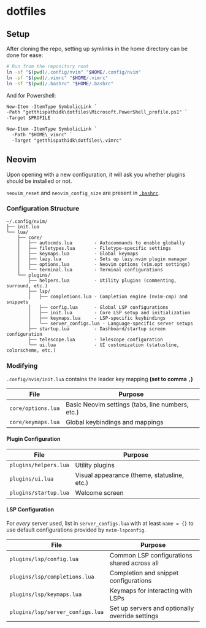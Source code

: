 # dotfiles

## Setup
After cloning the repo, setting up symlinks in the home directory can be done for ease:

```bash
# Run from the repository root
ln -sf "$(pwd)/.config/nvim" "$HOME/.config/nvim"
ln -sf "$(pwd)/.vimrc" "$HOME/.vimrc"
ln -sf "$(pwd)/.bashrc" "$HOME/.bashrc"
```

And for Powershell:
```ps
New-Item -ItemType SymbolicLink `
-Path "getthispathidk\dotfiles\Microsoft.PowerShell_profile.ps1" `
-Target $PROFILE

New-Item -ItemType SymbolicLink `
  -Path "$HOME\_vimrc" `
  -Target "getthispathidk\dotfiles\.vimrc"
```

## Neovim
Upon opening with a new configuration, it will ask you whether plugins should be installed or not.

`neovim_reset` and `neovim_config_size` are present in [`.bashrc`](.bashrc).

### Configuration Structure

```
~/.config/nvim/
├── init.lua
└── lua/
    ├── core/
    │   ├── autocmds.lua        - Autocommands to enable globally
    │   ├── filetypes.lua       - Filetype-specific settings
    │   ├── keymaps.lua         - Global keymaps
    │   ├── lazy.lua            - Sets up lazy.nvim plugin manager
    │   ├── options.lua         - Neovim options (vim.opt settings)
    │   └── terminal.lua        - Terminal configurations
    └── plugins/
        ├── helpers.lua         - Utility plugins (commenting, surround, etc.)
        ├── lsp/
        │   ├── completions.lua - Completion engine (nvim-cmp) and snippets
        │   ├── config.lua      - Global LSP configurations
        │   ├── init.lua        - Core LSP setup and initialization
        │   ├── keymaps.lua     - LSP-specific keybindings
        │   └── server_configs.lua - Language-specific server setups
        ├── startup.lua         - Dashboard/startup screen configuration
        ├── telescope.lua       - Telescope configuration
        └── ui.lua              - UI customization (statusline, colorscheme, etc.)
```

### Modifying
`.config/nvim/init.lua` contains the leader key mapping **(set to comma `,`)**

| File | Purpose |
|------|---------|
| `core/options.lua` | Basic Neovim settings (tabs, line numbers, etc.) |
| `core/keymaps.lua` | Global keybindings and mappings |

#### Plugin Configuration
| File | Purpose |
|------|---------|
| `plugins/helpers.lua` | Utility plugins |
| `plugins/ui.lua` | Visual appearance (theme, statusline, etc.) |
| `plugins/startup.lua` | Welcome screen |

#### LSP Configuration
For *every* server used, list in `server_configs.lua` with at least `name = {}` to use default configurations provided by `nvim-lspconfig`.

| File | Purpose |
|------|---------|
| `plugins/lsp/config.lua` | Common LSP configurations shared across all |
| `plugins/lsp/completions.lua` | Completion and snippet configurations |
| `plugins/lsp/keymaps.lua` | Keymaps for interacting with LSPs |
| `plugins/lsp/server_configs.lua` | Set up servers and optionally override settings |

